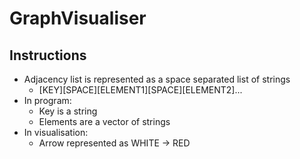 # GraphVisualiser

## Instructions
- Adjacency list is represented as a space separated list of strings<br>
    - [KEY][SPACE][ELEMENT1][SPACE][ELEMENT2]...<br>
- In program:
    - Key is a string
    - Elements are a vector of strings<br>
- In visualisation:
    - Arrow represented as WHITE &rarr; RED
   
